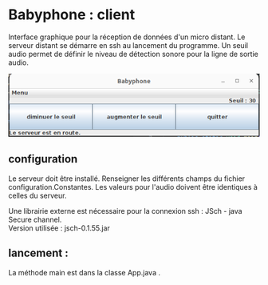 # Babyphone : client  

Interface graphique pour la réception de données d'un micro distant. Le serveur distant se démarre en ssh au lancement du programme. 
Un seuil audio permet de définir le niveau de détection sonore pour la ligne de sortie audio.    

![capture](bc.png)

## configuration   

Le serveur doit être installé. Renseigner les différents champs du fichier configuration.Constantes. Les valeurs pour l'audio doivent être identiques à celles du serveur.    

Une librairie externe est nécessaire pour la connexion ssh : JSch - java Secure channel.  
Version utilisée : jsch-0.1.55.jar


## lancement : 

La méthode main est dans la classe App.java .